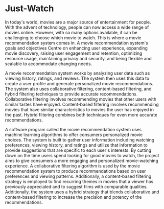 # Just-Watch
In today's world, movies are a major source of entertainment for people. With the advent of technology, people can now access a wide range of movies online. However, with so many options available, it can be challenging to choose which movie to watch. This is where a movie recommendation system comes in.
A movie recommendation system's goals and objectives Centre on enhancing user experience, expanding movie discovery, raising user engagement and retention, optimizing resource usage, maintaining privacy and security, and being flexible and scalable to accommodate changing needs.

A movie recommendation system works by analyzing user data such as viewing history, ratings, and reviews. The system then uses this data to create a user profile and generate personalized movie recommendations. The system also uses collaborative filtering, content-based filtering, and hybrid filtering techniques to provide accurate recommendations. Collaborative filtering involves recommending movies that other users with similar tastes have enjoyed. Content-based filtering involves recommending movies that have similar characteristics to movies the user has enjoyed in the past. Hybrid filtering combines both techniques for even more accurate recommendations.

A software program called the movie recommendation system uses machine learning algorithms to offer consumers personalized movie choices. The system is built to gather user information including watching preferences, viewing history, and ratings and utilize that information to provide suggestions that are specific to each user's interests. By cutting down on the time users spend looking for good movies to watch, the project aims to give consumers a more engaging and personalized movie-watching experience. A collaborative filtering algorithm is used by the movie recommendation system to produce recommendations based on user preferences and viewing patterns. Additionally, a content-based filtering strategy is employed to find recurring themes in movies that a viewer has previously appreciated and to suggest films with comparable qualities. Additionally, the system uses a hybrid strategy that blends collaborative and content-based filtering to increase the precision and potency of the recommendations.
